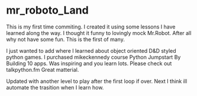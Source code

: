 # mr_roboto_Land




This is my first time commiting. I created it using some lessons I have learned along the way. I thought it funny to lovingly mock Mr.Robot. After all why not have some fun. This is the first of many.  

I just wanted to add where I learned about object oriented D&D styled python games. I purchased mikeckennedy course Python Jumpstart By Building 10 apps. Was inspiring and you learn lots. 
Please check out talkpython.fm Great matterial. 



Updated with another level to play after the first loop if over. Next I think ill automate the trasition when I learn how. 
